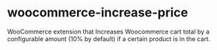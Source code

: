 # woocommerce-increase-price
WooCommerce extension that Increases Woocommerce cart total by a configurable amount (10% by default) if a certain product is in the cart.
